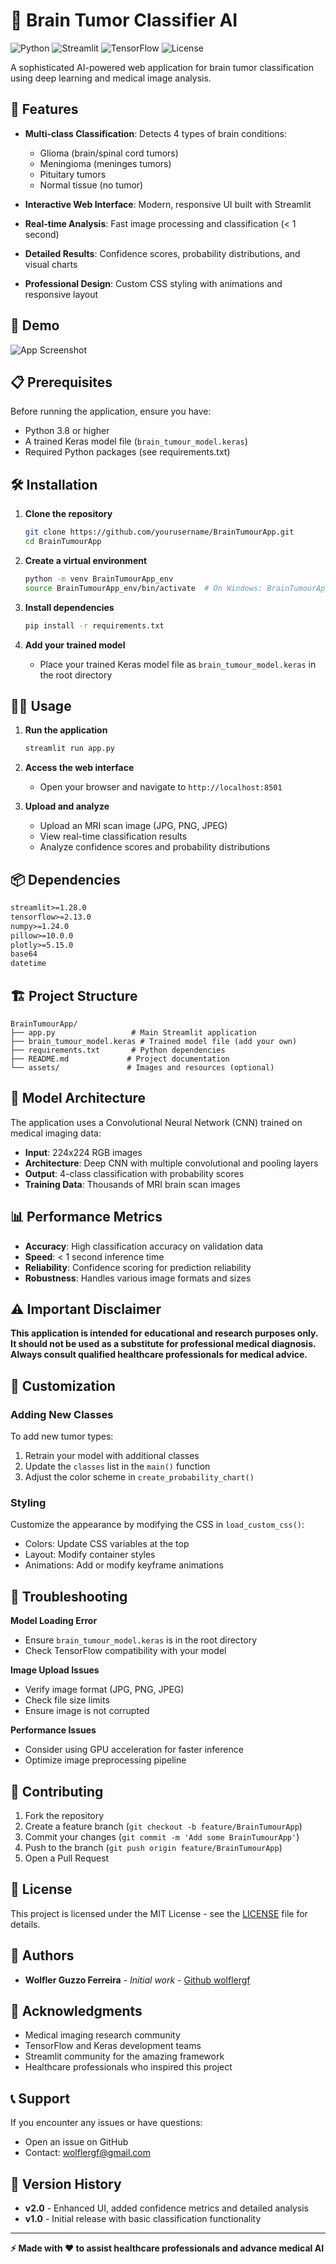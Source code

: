 # 🧠 Brain Tumor Classifier AI

![Python](https://img.shields.io/badge/python-v3.8+-blue.svg)
![Streamlit](https://img.shields.io/badge/streamlit-v1.28+-red.svg)
![TensorFlow](https://img.shields.io/badge/tensorflow-v2.13+-orange.svg)
![License](https://img.shields.io/badge/license-MIT-green.svg)

A sophisticated AI-powered web application for brain tumor classification using deep learning and medical image analysis.

## 🌟 Features

- **Multi-class Classification**: Detects 4 types of brain conditions:

  - Glioma (brain/spinal cord tumors)
  - Meningioma (meninges tumors)
  - Pituitary tumors
  - Normal tissue (no tumor)

- **Interactive Web Interface**: Modern, responsive UI built with Streamlit
- **Real-time Analysis**: Fast image processing and classification (< 1 second)
- **Detailed Results**: Confidence scores, probability distributions, and visual charts
- **Professional Design**: Custom CSS styling with animations and responsive layout

## 🚀 Demo

![App Screenshot](./BrainTumourApp.png)

## 📋 Prerequisites

Before running the application, ensure you have:

- Python 3.8 or higher
- A trained Keras model file (`brain_tumour_model.keras`)
- Required Python packages (see requirements.txt)

## 🛠️ Installation

1. **Clone the repository**

   ```bash
   git clone https://github.com/yourusername/BrainTumourApp.git
   cd BrainTumourApp
   ```

2. **Create a virtual environment**

   ```bash
   python -m venv BrainTumourApp_env
   source BrainTumourApp_env/bin/activate  # On Windows: BrainTumourApp\Scripts\activate
   ```

3. **Install dependencies**

   ```bash
   pip install -r requirements.txt
   ```

4. **Add your trained model**
   - Place your trained Keras model file as `brain_tumour_model.keras` in the root directory

## 🏃‍♂️ Usage

1. **Run the application**

   ```bash
   streamlit run app.py
   ```

2. **Access the web interface**

   - Open your browser and navigate to `http://localhost:8501`

3. **Upload and analyze**
   - Upload an MRI scan image (JPG, PNG, JPEG)
   - View real-time classification results
   - Analyze confidence scores and probability distributions

## 📦 Dependencies

```txt
streamlit>=1.28.0
tensorflow>=2.13.0
numpy>=1.24.0
pillow>=10.0.0
plotly>=5.15.0
base64
datetime
```

## 🏗️ Project Structure

```
BrainTumourApp/
├── app.py                 # Main Streamlit application
├── brain_tumour_model.keras # Trained model file (add your own)
├── requirements.txt       # Python dependencies
├── README.md             # Project documentation
└── assets/               # Images and resources (optional)
```

## 🎯 Model Architecture

The application uses a Convolutional Neural Network (CNN) trained on medical imaging data:

- **Input**: 224x224 RGB images
- **Architecture**: Deep CNN with multiple convolutional and pooling layers
- **Output**: 4-class classification with probability scores
- **Training Data**: Thousands of MRI brain scan images

## 📊 Performance Metrics

- **Accuracy**: High classification accuracy on validation data
- **Speed**: < 1 second inference time
- **Reliability**: Confidence scoring for prediction reliability
- **Robustness**: Handles various image formats and sizes

## ⚠️ Important Disclaimer

**This application is intended for educational and research purposes only. It should not be used as a substitute for professional medical diagnosis. Always consult qualified healthcare professionals for medical advice.**

## 🔧 Customization

### Adding New Classes

To add new tumor types:

1. Retrain your model with additional classes
2. Update the `classes` list in the `main()` function
3. Adjust the color scheme in `create_probability_chart()`

### Styling

Customize the appearance by modifying the CSS in `load_custom_css()`:

- Colors: Update CSS variables at the top
- Layout: Modify container styles
- Animations: Add or modify keyframe animations

## 🐛 Troubleshooting

**Model Loading Error**

- Ensure `brain_tumour_model.keras` is in the root directory
- Check TensorFlow compatibility with your model

**Image Upload Issues**

- Verify image format (JPG, PNG, JPEG)
- Check file size limits
- Ensure image is not corrupted

**Performance Issues**

- Consider using GPU acceleration for faster inference
- Optimize image preprocessing pipeline

## 🤝 Contributing

1. Fork the repository
2. Create a feature branch (`git checkout -b feature/BrainTumourApp`)
3. Commit your changes (`git commit -m 'Add some BrainTumourApp'`)
4. Push to the branch (`git push origin feature/BrainTumourApp`)
5. Open a Pull Request

## 📄 License

This project is licensed under the MIT License - see the [LICENSE](LICENSE) file for details.

## 👥 Authors

- **Wolfler Guzzo Ferreira** - _Initial work_ - [Github wolflergf](https://github.com/wolflergf)

## 🙏 Acknowledgments

- Medical imaging research community
- TensorFlow and Keras development teams
- Streamlit community for the amazing framework
- Healthcare professionals who inspired this project

## 📞 Support

If you encounter any issues or have questions:

- Open an issue on GitHub
- Contact: wolflergf@gmail.com

## 🔄 Version History

- **v2.0** - Enhanced UI, added confidence metrics and detailed analysis
- **v1.0** - Initial release with basic classification functionality

---

**⚡ Made with ❤️ to assist healthcare professionals and advance medical AI**
